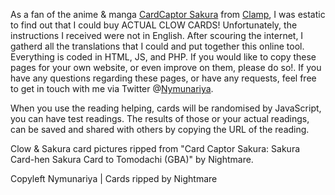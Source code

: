 <p>As a fan of the anime &amp; manga <a href="https://en.wikipedia.org/wiki/Cardcaptor_Sakura">CardCaptor Sakura</a> from <a href="https://en.wikipedia.org/wiki/Clamp_(manga_artists)">Clamp</a>, I was estatic to find out that I could buy ACTUAL CLOW CARDS!  Unfortunately, the instructions I received were not in English.  After scouring the internet, I gatherd all the translations that I could and put together this online tool.  Everything is coded in HTML, JS, and PHP.  If you would like to copy these pages for your own website, or even improve on them, please do so!. If you have any questions regarding these pages, or have any requests, feel free to get in touch with me via Twitter @<a href="http://www.twitter.com/nymunariya">Nymunariya</a>.</p>
<p>When you use the reading helping, cards will be randomised by JavaScript, you can have test readings.  The results of those or your actual readings, can be saved and shared with others by copying the URL of the reading.</p>
<p>Clow &amp; Sakura card pictures ripped from "Card Captor Sakura: Sakura Card-hen Sakura Card to Tomodachi (GBA)" by Nightmare.</p>
						
<p>Copyleft Nymunariya | Cards ripped by Nightmare</p>
